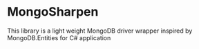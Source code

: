 # MongoSharpen

This library is a light weight MongoDB driver wrapper inspired by MongoDB.Entities for C# application